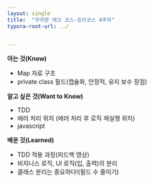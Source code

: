 ```yaml
---
layout: single
title:  "우아한 테크 코스-프리코스 4주차"
typora-root-url: ../


---
```


**아는 것(Know)**

* Map 자료 구조
* private class 필드(캡슐화, 안정적, 유지 보수 장점)

**알고 싶은 것(Want to Know)**

* TDD
* 에러 처리 위치 (에러 처리 후 로직 재실행 위치)
* javascript

**배운 것(Learned)**

* TDD 적용 과정(피드백 영상)
* 비지니스 로직, UI 로직(입, 출력)의 분리
* 클래스 분리는 중요하다!(필드 수 줄이기)